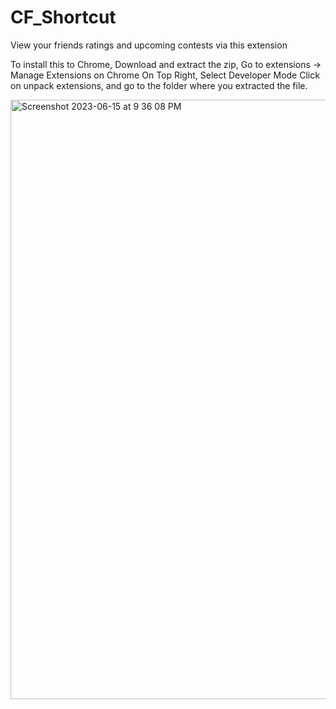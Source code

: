# CF_Shortcut
View your friends ratings and upcoming contests via this extension
 
 To install this to Chrome,
 Download and extract the zip,
 Go to extensions -> Manage Extensions on Chrome
 On Top Right, Select Developer Mode
 Click on unpack extensions, and go to the folder where you extracted the file.
 
<img width="959" alt="Screenshot 2023-06-15 at 9 36 08 PM" src="https://github.com/AnanyDhamija/CF_Shortcut/assets/95744106/f9b3662c-d348-4596-8362-ffd0f3e3e6fb">
